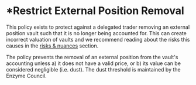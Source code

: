 # \*Restrict External Position Removal

This policy exists to protect against a delegated trader removing an external position vault such that it is no longer being accounted for. This can create incorrect valuation of vaults and we recommend reading about the risks this causes in the [risks & nuances](https://app.gitbook.com/o/-M17sAWG26bbHj7WurKa/s/WzXrybpj5e9VBbPlbYCJ/\~/changes/238/general-info/risks-and-nuances) section.

The policy prevents the removal of an external position from the vault's accounting unless a) it does not have a valid price, or b) its value can be considered negligible (i.e. dust). The dust threshold is maintained by the Enzyme Council.
